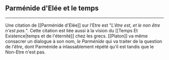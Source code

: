 

## Parménide d'Elée et le temps 

---

Une citation de [[Parménide d'Elée]] sur l'Etre est "*L'être est, et le non être n'est pas.*". Cette citation est liée aussi à la vision du [[Temps Et Existence|temps et de l'éternité]] chez les grecs. [[Platon]] va même consacrer un dialogue à son nom, *le Parménide* qui va traiter de la question de *l'être*, dont Parménide a inlassablement répété qu'il est tandis que le Non-Etre n'est pas.